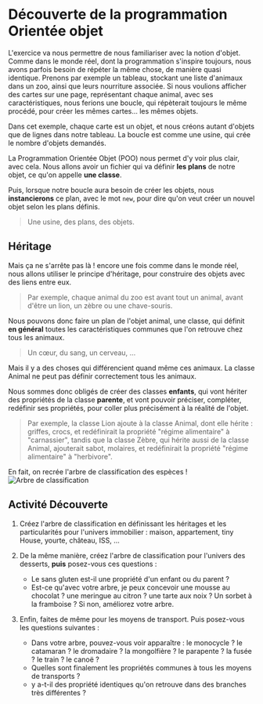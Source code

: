 # Découverte de la programmation Orientée objet
L'exercice va nous permettre de nous familiariser avec la notion d'objet.
Comme dans le monde réel, dont la programmation s'inspire toujours, nous avons parfois besoin de répéter la même chose, de manière quasi identique. Prenons par exemple un tableau, stockant une liste d'animaux dans un zoo, ainsi que leurs nourriture associée. Si nous voulions afficher des cartes sur une page, représentant chaque animal, avec ses caractéristiques, nous ferions une boucle, qui répèterait toujours le même procédé, pour créer les mêmes cartes... les mêmes objets.

Dans cet exemple, chaque carte est un objet, et nous créons autant d'objets que de lignes dans notre tableau. La boucle est comme une usine, qui crée le nombre d'objets demandés.

La Programmation Orientée Objet (POO) nous permet d'y voir plus clair, avec cela.
Nous allons avoir un fichier qui va définir **les plans** de notre objet, ce qu'on appelle **une classe**.

Puis, lorsque notre boucle aura besoin de créer les objets, nous **instancierons** ce plan, avec le mot `new`, pour dire qu'on veut créer un nouvel objet selon les plans définis.

> Une usine, des plans, des objets. 

## Héritage
Mais ça ne s'arrête pas là ! encore une fois comme dans le monde réel, nous allons utiliser le principe d'héritage, pour construire des objets avec des liens entre eux.

> Par exemple, chaque animal du zoo est avant tout un animal, avant d'être un lion, un zèbre ou une chave-souris. 

Nous pouvons donc faire un plan de l'objet animal, une classe, qui définit **en général** toutes les caractéristiques communes que l'on retrouve chez tous les animaux. 
> Un cœur, du sang, un cerveau, ... 

Mais il y a des choses qui différencient quand même ces animaux. La classe Animal ne peut pas définir correctement tous les animaux. 

Nous sommes donc obligés de créer des classes **enfants**, qui vont hériter des propriétés de la classe **parente**, et vont pouvoir préciser, compléter, redéfinir ses propriétés, pour coller plus précisément à la réalité de l'objet.

> Par exemple, la classe Lion ajoute à la classe Animal, dont elle hérite : griffes, crocs, et redéfinirait la propriété "régime alimentaire" à "carnassier", tandis que la classe Zèbre, qui hérite aussi de la classe Animal, ajouterait sabot, molaires, et redéfinirait la propriété "régime alimentaire" à "herbivore". 

En fait, on recrée l'arbre de classification des espèces ! 
![Arbre de classification](https://www.aquaportail.com/pictures2208/espece-type-calssification-animale.jpg)

## Activité Découverte

1. Créez l'arbre de classification en définissant les héritages et les particularités pour l'univers immobilier : maison, appartement, tiny House, yourte, château, ISS, ...  

2. De la même manière, créez l'arbre de classification pour l'univers des desserts, **puis** posez-vous ces questions :
   - Le sans gluten est-il une propriété d'un enfant ou du parent ?
   - Est-ce qu'avec votre arbre, je peux concevoir une mousse au chocolat ? une meringue au citron ? une tarte aux noix ? Un sorbet à la framboise ? Si non, améliorez votre arbre.  

3. Enfin, faites de même pour les moyens de transport. Puis posez-vous les questions suivantes :
   - Dans votre arbre, pouvez-vous voir apparaître : le monocycle ? le catamaran ? le dromadaire ? la mongolfière ? le parapente ? la fusée ? le train ? le canoë ?
   - Quelles sont finalement les propriétés communes à tous les moyens de transports ?
   - y a-t-il des propriété identiques qu'on retrouve dans des branches très différentes ?

